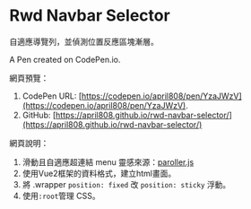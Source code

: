 # Rwd Navbar Selector

自適應導覽列，並偵測位置反應區塊漸層。

A Pen created on CodePen.io.

網頁預覽：

1. CodePen URL: [https://codepen.io/april808/pen/YzaJWzV](https://codepen.io/april808/pen/YzaJWzV).
1. GitHub: [https://april808.github.io/rwd-navbar-selector/](https://april808.github.io/rwd-navbar-selector/)


網頁說明：

1. 滑動且自適應超連結 menu 靈感來源：[paroller.js](https://tgomilar.github.io/paroller.js/)
1. 使用Vue2框架的資料格式，建立html畫面。
1. 將 .wrapper `position: fixed` 改 `position: sticky` 浮動。
1. 使用`:root`管理 CSS。
